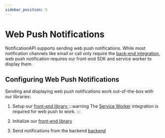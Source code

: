```yaml
---
sidebar_position: 5
---
```


# Web Push Notifications

NotificationAPI supports sending web push notifications. While most notification channels like email or call only require the [back-end integration](../quick-start/send-the-notification), web push notification requires our front-end SDK and service worker to display them.

## Configuring Web Push Notifications

Sending and displaying web push notifications work out-of-the-box with our libraries:

1. Setup our [front-end library ](../reference/js-client#setup)
   :::warning
   The [Service Worker](https://docs.notificationapi.com/reference/js-client#service-worker-setup-required-for-web-push) integration is required for web push to work.
   :::

2. Initialize our [front-end library](../reference/js-client#initialization)

3. Send notifications from the backend [backend](../reference/server#send)
